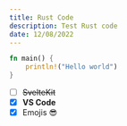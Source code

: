 ```yaml
---
title: Rust Code
description: Test Rust code
date: 12/08/2022
---
```


```rust
fn main() {
    println!("Hello world")
}
```

-   [ ] ~~SvelteKit~~
-   [x] **VS Code**
-   [x] Emojis 😎
